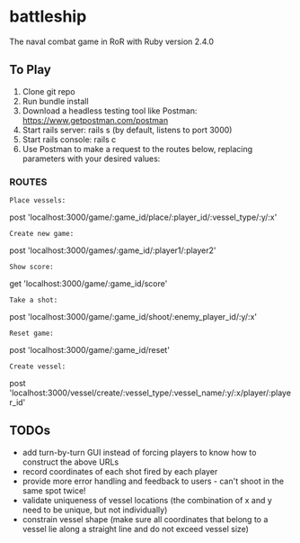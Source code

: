 # battleship
The naval combat game in RoR with Ruby version 2.4.0

## To Play

1) Clone git repo
2) Run bundle install
3) Download a headless testing tool like Postman: https://www.getpostman.com/postman
4) Start rails server: rails s (by default, listens to port 3000)
5) Start rails console: rails c
6) Use Postman to make a request to the routes below, replacing parameters with your desired values:

  ### ROUTES

    Place vessels:
  post 'localhost:3000/game/:game_id/place/:player_id/:vessel_type/:y/:x'

    Create new game:
  post 'localhost:3000/games/:game_id/:player1/:player2'

    Show score:
  get 'localhost:3000/game/:game_id/score'

    Take a shot:
  post 'localhost:3000/game/:game_id/shoot/:enemy_player_id/:y/:x'

    Reset game:
  post 'localhost:3000/game/:game_id/reset'

    Create vessel:
  post 'localhost:3000/vessel/create/:vessel_type/:vessel_name/:y/:x/player/:player_id'

## TODOs

-   add turn-by-turn GUI instead of forcing players to know how to construct the above URLs
-   record coordinates of each shot fired by each player
-   provide more error handling and feedback to users - can't shoot in the same spot twice!
-   validate uniqueness of vessel locations (the combination of x and y need to be unique, but not individually)
-   constrain vessel shape (make sure all coordinates that belong to a vessel lie along a straight line and do not exceed vessel size)


